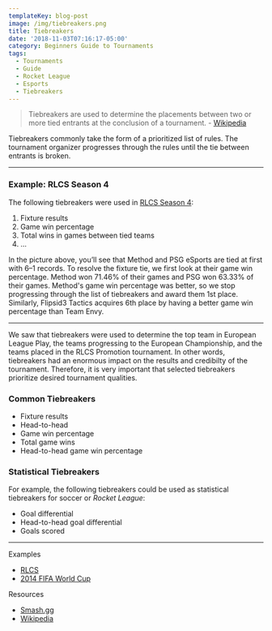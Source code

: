 ```yaml
---
templateKey: blog-post
image: /img/tiebreakers.png
title: Tiebreakers
date: '2018-11-03T07:16:17-05:00'
category: Beginners Guide to Tournaments
tags:
  - Tournaments
  - Guide
  - Rocket League
  - Esports
  - Tiebreakers
---
```

> Tiebreakers are used to determine the placements between two or more tied entrants at the conclusion of a tournament. - [Wikipedia](https://en.wikipedia.org/wiki/Tiebreaker)

Tiebreakers commonly take the form of a prioritized list of rules. The tournament organizer progresses through the rules until the tie between entrants is broken.

---

### Example: RLCS Season 4

The following tiebreakers were used in [RLCS Season 4](http://rlcs.gg/rules): 

1. Fixture results  
2. Game win percentage  
3. Total wins in games between tied teams  
4. ...

In the picture above, you’ll see that Method and PSG eSports are tied at first with 6–1 records. To resolve the fixture tie, we first look at their game win percentage. Method won 71.46% of their games and PSG won 63.33% of their games. Method's game win percentage was better, so we stop progressing through the list of tiebreakers and award them 1st place. Similarly, Flipsid3 Tactics acquires 6th place by having a better game win percentage than Team Envy.

---

We saw that tiebreakers were used to determine the top team in European League Play, the teams progressing to the European Championship, and the teams placed in the RLCS Promotion tournament. In other words, tiebreakers had an enormous impact on the results and credibilty of the tournament. Therefore, it is very important that selected tiebreakers prioritize desired tournament qualities. 

### Common Tiebreakers

* Fixture results
* Head-to-head
* Game win percentage
* Total game wins
* Head-to-head game win percentage

### Statistical Tiebreakers

For example, the following tiebreakers could be used as statistical tiebreakers for soccer or *Rocket League*:

* Goal differential
* Head-to-head goal differential
* Goals scored 

---

Examples

* [RLCS](http://rocketleagueesports.com/rules)
* [2014 FIFA World Cup](http://www.businessinsider.com/world-cup-tiebreakers-2014-6)

Resources

* [Smash.gg](https://help.smash.gg/hc/en-us/articles/115011812087-Tiebreakers)  
* [Wikipedia](https://en.wikipedia.org/wiki/Tiebreaker)
